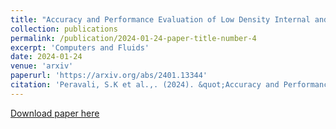 ```yaml
---
title: "Accuracy and Performance Evaluation of Low Density Internal and External Flows using CFD and DSMC"
collection: publications
permalink: /publication/2024-01-24-paper-title-number-4
excerpt: 'Computers and Fluids'
date: 2024-01-24
venue: 'arxiv'
paperurl: 'https://arxiv.org/abs/2401.13344'
citation: 'Peravali, S.K et al.,. (2024). &quot;Accuracy and Performance Evaluation of Low Density Internal and External Flows using CFD and DSMC</i>. September, 2024.'
---
```


[Download paper here](https://doi.org/10.48550/arXiv.2401.13344)

